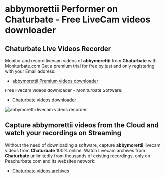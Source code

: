 # abbymorettii Performer on Chaturbate - Free LiveCam videos downloader

## Chaturbate Live Videos Recorder

Monitor and record livecam videos of **abbymorettii** from **Chaturbate** with Moniturbate.com
Get a premium trial for free by just and only registering with your Email address:
* [abbymorettii Premium videos downloader](https://moniturbate.com/request-demo-licence-key.html)

Free livecam videos downloader - Moniturbate Software:
* [Chaturbate videos downloader](https://moniturbate.com/moniturbate-download-software.html)

![abbymorettii livecam videos recorder](https://peachurnet.com/templates/moniturbate-software.png)


## Capture abbymorettii videos from the Cloud and watch your recordings on Streaming

Without the need of downloading a software, capture **abbymorettii** livecam videos from **Chaturbate** 100% online.
Watch Livecam archives from **Chaturbate** unlimitedly from thousands of existing recordings, only on Peachurbate.com and its websites network:
* [Chaturbate videos archives](https://peachurnet.com/)